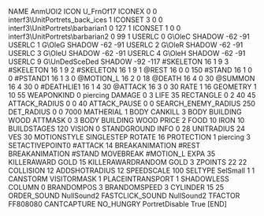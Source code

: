 NAME AnmUOl2
ICON U_FrnOf17
ICONEX 0 0 interf3\UnitPortrets\_back_ices 1
ICONSET 3 0 0 interf3\UnitPortrets\barbarian1 0 127 1
ICONSET 1 0 0 interf3\UnitPortrets\barbarian2 0 99 1
USERLC 0 G\OleC SHADOW -62 -91
USERLC 1 G\OleG SHADOW -62 -91
USERLC 2 G\OleR SHADOW -62 -91
USERLC 3 G\OleU SHADOW -62 -91
USERLC 4 G\OleH SHADOW -62 -91
USERLC 9 G\UnDedSceDed SHADOW -92 -117
#SKELETON               16 1 9 3
#SKELETON               16 1 9 2
#SKELETON               16 1 9 1
@REST      		16 0 0 150
#STAND     		16 1 0 0
#PSTAND1    		16 1 3 0
@MOTION_L  		16 2 0 18
@DEATH     		16 4 0 30
@SUMMON     		16 4 30 0
#DEATHLIE1 		16 1 4 30
@ATTACK   		16 3 0 30
RATE 1 16
GEOMETRY 		1 10 55
WEAPONKIND 		0 piercing
DAMAGE   		0 3
LIFE     		35
RECTANGLE 		0 2 40 45
ATTACK_RADIUS 		0 0 40
ATTACK_PAUSE 		0 0
SEARCH_ENEMY_RADIUS 	250
DET_RADIUS 		0 0 7000
MATHERIAL 		1 BODY
CANKILL 3 BODY BUILDING WOOD 
ATTMASK 0 3 BODY BUILDING WOOD 
PRICE 			2 FOOD 10 IRON 10
BUILDSTAGES 		120
VISION 			0
STANDGROUND
INFO 			0 28
UNITRADIUS 		24
VES 			30
MOTIONSTYLE 		SINGLESTEP
ROTATE 			16
PROTECTION 		1 piercing 3
SETACTIVEPOINT0 	#ATTACK 14
BREAKANIMATION 		#REST
BREAKANIMATION 		#STAND
MOVEBREAK 		#MOTION_L
EXPA 			35
KILLERAWARD             GOLD 15
KILLERAWARDRANDOM       GOLD 3
ZPOINTS 		22 22
COLLISION 		12
ADDSHOTRADIUS 12
SPEEDSCALE              100
SELTYPE SelSmall 1 1
CANSTORM
VISITORMASK 1
PLACEINTRANSPORT 1
SHADOWLESS
COLUMN 0
BRANDOMPOS 3
BRANDOMSPEED 3
CYLINDER 15 25
ORDER_SOUND NullSound2
FASTCLICK_SOUND NullSound2
TFACTOR FF808080
CANTCAPTURE
NO_HUNGRY
PortretDisable True
[END]
